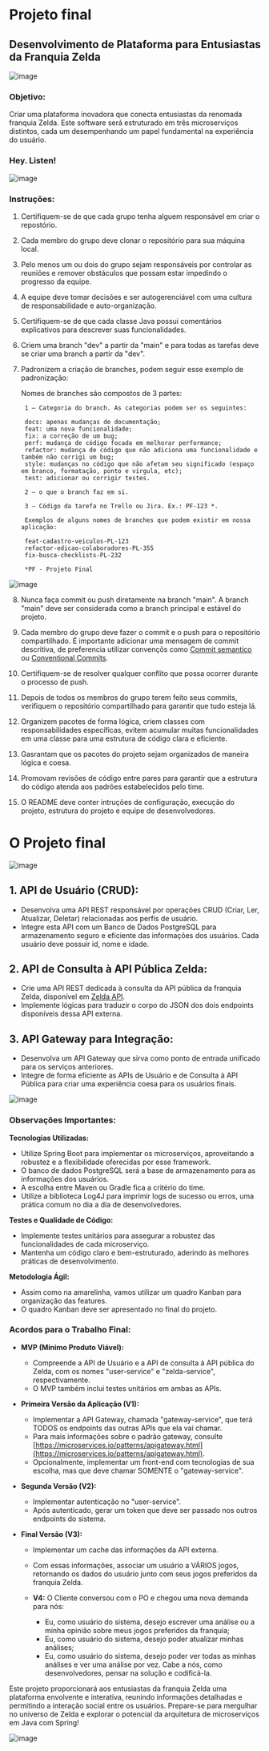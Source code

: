 # Projeto final

## Desenvolvimento de Plataforma para Entusiastas da Franquia Zelda

![image](https://github.com/SkiereszDiego/Java-Caldeira/blob/05d363e0c06db70f549dbe478a7aa6d395442eaa/aula17/zelda1.gif)

### **Objetivo:**
Criar uma plataforma inovadora que conecta entusiastas da renomada franquia Zelda. Este software será estruturado em três microserviços distintos, cada um desempenhando um papel fundamental na experiência do usuário.

### **Hey. Listen!**

![image](https://github.com/SkiereszDiego/Java-Caldeira/blob/05d363e0c06db70f549dbe478a7aa6d395442eaa/aula17/zelda4.gif)

### **Instruções:**

1. Certifiquem-se de que cada grupo tenha alguem responsável em criar o repostório.

2. Cada membro do grupo deve clonar o repositório para sua máquina local.

3. Pelo menos um ou dois do grupo sejam responsáveis por controlar as reuniões e remover obstáculos que possam estar impedindo o progresso da equipe.

4. A equipe deve tomar decisões e ser autogerenciável com uma cultura de responsabilidade e auto-organização.

5. Certifiquem-se de que cada classe Java possui comentários explicativos para descrever suas funcionalidades.

6. Criem uma branch "dev" a partir da "main" e para todas as tarefas deve se criar uma branch a partir da "dev".

7. Padronizem a criação de branches, podem seguir esse exemplo de padronização:

   Nomes de branches são compostos de 3 partes:

        1 — Categoria do branch. As categorias podem ser os seguintes:
        
        docs: apenas mudanças de documentação;
        feat: uma nova funcionalidade;
        fix: a correção de um bug;
        perf: mudança de código focada em melhorar performance;
        refactor: mudança de código que não adiciona uma funcionalidade e também não corrigi um bug;
        style: mudanças no código que não afetam seu significado (espaço em branco, formatação, ponto e vírgula, etc);
        test: adicionar ou corrigir testes.

        2 — o que o branch faz em si.
        
        3 — Código da tarefa no Trello ou Jira. Ex.: PF-123 *.
        
        Exemplos de alguns nomes de branches que podem existir em nossa aplicação:
        
        feat-cadastro-veiculos-PL-123
        refactor-edicao-colaboradores-PL-355
        fix-busca-checklists-PL-232

        *PF - Projeto Final

![image](https://github.com/SkiereszDiego/Java-Caldeira/blob/fix/link-conventional-commits/aula17/commit%20semantico.png)

8. Nunca faça commit ou push diretamente na branch "main". A branch "main" deve ser considerada como a branch principal e estável do projeto.

9. Cada membro do grupo deve fazer o commit e o push para o repositório compartilhado. É importante adicionar uma mensagem de commit descritiva, de preferencia utilizar convençõs como [Commit semantico](https://programadriano.medium.com/dica-r%C3%A1pida-commits-sem%C3%A2nticos-e0ca2139badd) ou [Conventional Commits](https://www.conventionalcommits.org/en/v1.0.0/).

10. Certifiquem-se de resolver qualquer conflito que possa ocorrer durante o processo de push.

11. Depois de todos os membros do grupo terem feito seus commits, verifiquem o repositório compartilhado para garantir que tudo esteja lá.

12. Organizem pacotes de forma lógica, criem classes com responsabilidades específicas, evitem acumular muitas funcionalidades em uma classe para uma estrutura de código clara e eficiente.

13. Gasrantam que os pacotes do projeto sejam organizados de maneira lógica e coesa.

14. Promovam revisões de código entre pares para garantir que a estrutura do código atenda aos padrões estabelecidos pelo time.

15. O README deve conter intruções de configuração, execução do projeto, estrutura do projeto e equipe de desenvolvedores.

# O Projeto final

![image](https://github.com/SkiereszDiego/Java-Caldeira/blob/05d363e0c06db70f549dbe478a7aa6d395442eaa/aula17/zelda.gif)

## 1. API de Usuário (CRUD):
- Desenvolva uma API REST responsável por operações CRUD (Criar, Ler, Atualizar, Deletar) relacionadas aos perfis de usuário.
- Integre esta API com um Banco de Dados PostgreSQL para armazenamento seguro e eficiente das informações dos usuários. Cada usuário deve possuir id, nome e idade.

## 2. API de Consulta à API Pública Zelda:
- Crie uma API REST dedicada à consulta da API pública da franquia Zelda, disponível em [Zelda API](https://docs.zelda.fanapis.com/docs/games).
- Implemente lógicas para traduzir o corpo do JSON dos dois endpoints disponíveis dessa API externa.

## 3. API Gateway para Integração:
- Desenvolva um API Gateway que sirva como ponto de entrada unificado para os serviços anteriores.
- Integre de forma eficiente as APIs de Usuário e de Consulta à API Pública para criar uma experiência coesa para os usuários finais.

![image](https://github.com/SkiereszDiego/Java-Caldeira/blob/05d363e0c06db70f549dbe478a7aa6d395442eaa/aula17/gateway.png)

### Observações Importantes:

**Tecnologias Utilizadas:**
- Utilize Spring Boot para implementar os microserviços, aproveitando a robustez e a flexibilidade oferecidas por esse framework.
- O banco de dados PostgreSQL será a base de armazenamento para as informações dos usuários.
- A escolha entre Maven ou Gradle fica a critério do time.
- Utilize a biblioteca Log4J para imprimir logs de sucesso ou erros, uma prática comum no dia a dia de desenvolvedores.

**Testes e Qualidade de Código:**
- Implemente testes unitários para assegurar a robustez das funcionalidades de cada microserviço.
- Mantenha um código claro e bem-estruturado, aderindo às melhores práticas de desenvolvimento.

**Metodologia Ágil:**
- Assim como na amarelinha, vamos utilizar um quadro Kanban para organização das features.
- O quadro Kanban deve ser apresentado no final do projeto.

### Acordos para o Trabalho Final:

- **MVP (Mínimo Produto Viável):**
    - Compreende a API de Usuário e a API de consulta à API pública do Zelda, com os nomes "user-service" e "zelda-service", respectivamente.
    - O MVP também inclui testes unitários em ambas as APIs.

- **Primeira Versão da Aplicação (V1):**
    - Implementar a API Gateway, chamada "gateway-service", que terá TODOS os endpoints das outras APIs que ela vai chamar.
    - Para mais informações sobre o padrão gateway, consulte [https://microservices.io/patterns/apigateway.html](https://microservices.io/patterns/apigateway.html).
    - Opcionalmente, implementar um front-end com tecnologias de sua escolha, mas que deve chamar SOMENTE o "gateway-service".

- **Segunda Versão (V2):**
    - Implementar autenticação no "user-service".
    - Após autenticado, gerar um token que deve ser passado nos outros endpoints do sistema.

- **Final Versão (V3):**
    - Implementar um cache das informações da API externa.
    - Com essas informações, associar um usuário a VÁRIOS jogos, retornando os dados do usuário junto com seus jogos preferidos da franquia Zelda.

    - **V4:**
      O Cliente conversou com o PO e chegou uma nova demanda para nós:
        - Eu, como usuário do sistema, desejo escrever uma análise ou a minha opinião sobre meus jogos preferidos da franquia;
        - Eu, como usuário do sistema, desejo poder atualizar minhas análises;
        - Eu, como usuário do sistema, desejo poder ver todas as minhas análises e ver uma análise por vez.
          Cabe a nós, como desenvolvedores, pensar na solução e codificá-la.

Este projeto proporcionará aos entusiastas da franquia Zelda uma plataforma envolvente e interativa, reunindo informações detalhadas e permitindo a interação social entre os usuários. Prepare-se para mergulhar no universo de Zelda e explorar o potencial da arquitetura de microserviços em Java com Spring!

![image](https://github.com/SkiereszDiego/Java-Caldeira-Privado/blob/094ec6dbf6c1eaa4d2a79872af38f9e6df13dd40/aula17-desafio-final/zelda2.gif)



